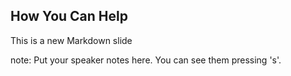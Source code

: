 ##  How You Can Help

This is a new Markdown slide

note:
    Put your speaker notes here.
    You can see them pressing 's'.
